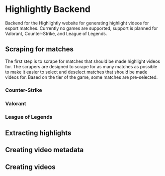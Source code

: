 # Highlightly Backend
Backend for the Highlightly website for generating highlight videos for esport matches. Currently no games are supported, support is planned for Valorant, Counter-Strike, and League of Legends.

## Scraping for matches
The first step is to scrape for matches that should be made highlight videos for. The scrapers are designed to scrape for as many matches as possible to make it easier to select and deselect matches that should be made videos for. Based on the tier of the game, some matches are pre-selected.

### Counter-Strike

### Valorant

### League of Legends

## Extracting highlights

## Creating video metadata

## Creating videos
